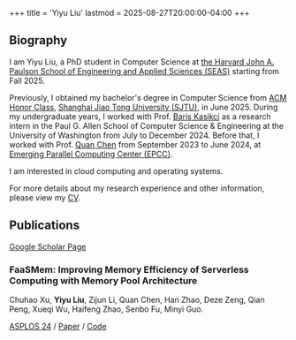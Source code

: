 +++
title = 'Yiyu Liu'
lastmod = 2025-08-27T20:00:00-04:00
+++

## Biography

I am Yiyu Liu, a PhD student in Computer Science at
[the Harvard John A. Paulson School of Engineering and Applied Sciences (SEAS)][harvard-seas]
starting from Fall 2025.

Previously, I obtained my bachelor's degree in Computer Science from
[ACM Honor Class][acm-class], [Shanghai Jiao Tong University (SJTU)][sjtu], in June 2025.
During my undergraduate years, I worked with Prof. [Baris Kasikci][baris] as a
research intern in the Paul G. Allen School of Computer Science & Engineering
at the University of Washington from July to December 2024.
Before that, I worked with Prof. [Quan Chen][quan-chen] from September 2023 to June 2024,
at [Emerging Parallel Computing Center (EPCC)][epcc].

[acm-class]: https://acm.sjtu.edu.cn/
[sjtu]: https://sjtu.edu.cn/
[quan-chen]: https://www.cs.sjtu.edu.cn/~chen-quan/index_EN.html/
[epcc]: http://epcc.sjtu.edu.cn/
[baris]: https://homes.cs.washington.edu/~baris/
[harvard-seas]: https://www.seas.harvard.edu/

I am interested in cloud computing and operating systems.

For more details about my research experience and other information, please
view my [CV][cv].

[cv]: /CV.pdf

## Publications

[Google Scholar Page][google-scholar-page]

[google-scholar-page]: https://scholar.google.com/citations?user=HMG29HMAAAAJ

### FaaSMem: Improving Memory Efficiency of Serverless Computing with Memory Pool Architecture

Chuhao Xu, **Yiyu Liu**, Zijun Li, Quan Chen, Han Zhao, Deze Zeng,
Qian Peng, Xueqi Wu, Haifeng Zhao, Senbo Fu, Minyi Guo.

[ASPLOS 24][asplos24] / [Paper][faasmem-paper] / [Code][faasmem-code]

[asplos24]: https://www.asplos-conference.org/asplos2024/
[faasmem-paper]: https://doi.org/10.1145/3620666.3651355
[faasmem-code]: https://github.com/BarrinXu/FaaSMem
